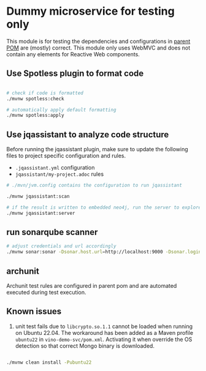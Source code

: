 # Dummy microservice for testing only

This module is for testing the dependencies and configurations in [parent POM](../vino-svc-parent/pom.xml) are (mostly) correct.
This module only uses WebMVC and does not contain any elements for Reactive Web components.

## Use Spotless plugin to format code
```bash

# check if code is formatted
./mvnw spotless:check

# automatically apply default formatting
./mvnw spotless:apply


```

## Use jqassistant to analyze code structure
Before running the jqassistant plugin, make sure to update the following files to project specific configuration and rules.
* ```.jqassistant.yml``` configuration
* ```jqassistant/my-project.adoc```  rules


```bash
# ./mvn/jvm.config contains the configuration to run jqassistant

./mvnw jqassistant:scan

# if the result is written to embedded neo4j, run the server to explore the result
./mvnw jqassistant:server
```

## run sonarqube scanner
```bash
# adjust credentials and url accordingly
./mvnw sonar:sonar -Dsonar.host.url=http://localhost:9000 -Dsonar.login=username -Dsonar.password=password

```

## archunit
Archunit test rules are configured in parent pom and are automated executed during test execution.


## Known issues
1. unit test fails due to ```libcrypto.so.1.1``` cannot be loaded when running on Ubuntu 22.04. The workaround has been added as a Maven profile ```ubuntu22``` in ```vino-demo-svc/pom.xml```. Activating it when override the OS detection so that correct Mongo binary is downloaded.
```bash

./mvnw clean install -Pubuntu22

```
